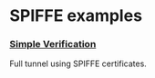 # SPIFFE examples 
 
### [Simple Verification](https://github.com/spiffe/spiffe-example/blob/master/simple_verification/README.md)
Full tunnel using SPIFFE certificates.

